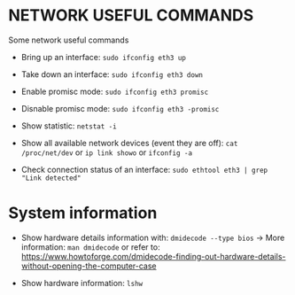 # NETWORK USEFUL COMMANDS

Some network useful commands

* Bring up an interface: `sudo ifconfig eth3 up`

* Take down an interface: `sudo ifconfig eth3 down`

* Enable promisc mode: `sudo ifconfig eth3 promisc`

* Disnable promisc mode: `sudo ifconfig eth3 -promisc`

* Show statistic: `netstat -i`

* Show all available network devices (event they are off): `cat /proc/net/dev` or `ip link showo` or `ifconfig -a`

* Check connection status of an interface: `sudo ethtool eth3 | grep "Link detected"`

# System information

* Show hardware details information with: `dmidecode --type bios` -> More information: `man dmidecode` or refer to: https://www.howtoforge.com/dmidecode-finding-out-hardware-details-without-opening-the-computer-case

* Show hardware information: `lshw`
